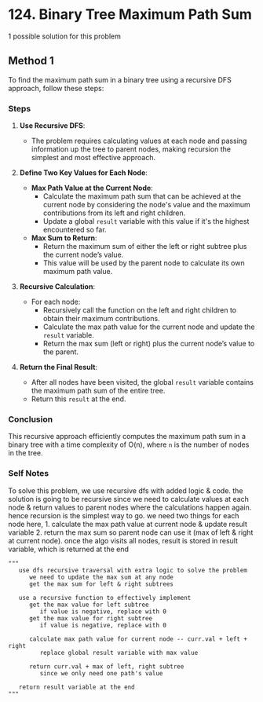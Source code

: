 # 124. Binary Tree Maximum Path Sum

1 possible solution for this problem  

## Method 1

To find the maximum path sum in a binary tree using a recursive DFS approach, follow these steps:

### Steps

1. **Use Recursive DFS**:
   - The problem requires calculating values at each node and passing information up the tree to parent nodes, making recursion the simplest and most effective approach.

2. **Define Two Key Values for Each Node**:
   - **Max Path Value at the Current Node**:
     - Calculate the maximum path sum that can be achieved at the current node by considering the node's value and the maximum contributions from its left and right children.
     - Update a global `result` variable with this value if it's the highest encountered so far.
   - **Max Sum to Return**:
     - Return the maximum sum of either the left or right subtree plus the current node’s value.
     - This value will be used by the parent node to calculate its own maximum path value.

3. **Recursive Calculation**:
   - For each node:
     - Recursively call the function on the left and right children to obtain their maximum contributions.
     - Calculate the max path value for the current node and update the `result` variable.
     - Return the max sum (left or right) plus the current node’s value to the parent.

4. **Return the Final Result**:
   - After all nodes have been visited, the global `result` variable contains the maximum path sum of the entire tree.
   - Return this `result` at the end.

### Conclusion

This recursive approach efficiently computes the maximum path sum in a binary tree with a time complexity of O(n), where `n` is the number of nodes in the tree.


### Self Notes
To solve this problem, we use recursive dfs with added logic & code. the solution is going to be recursive since we need to calculate values at each node & return values to parent nodes where the calculations happen again. hence recursion is the simplest way to go. we need two things for each node here, 1. calculate the max path value at current node & update result variable 2. return the max sum so parent node can use it (max of left & right at current node). once the algo visits all nodes, result is stored in result variable, which is returned at the end


```
"""
   use dfs recursive traversal with extra logic to solve the problem
      we need to update the max sum at any node
      get the max sum for left & right subtrees
   
   use a recursive function to effectively implement
      get the max value for left subtree
         if value is negative, replace with 0
      get the max value for right subtree
         if value is negative, replace with 0
      
      calculate max path value for current node -- curr.val + left + right
         replace global result variable with max value

      return curr.val + max of left, right subtree
         since we only need one path's value
   
   return result variable at the end
"""
```

